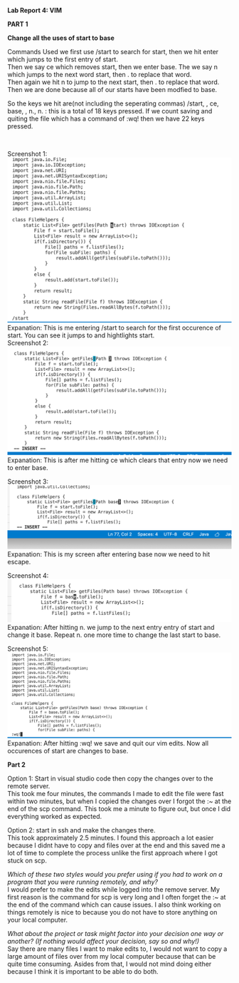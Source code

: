 **Lab Report 4: VIM**

**PART 1**

 
**Change all the uses of start to base**

Commands Used we first use /start to search for start, then we hit enter which jumps to the first entry of start. <br>
Then we say ce which removes start, then we enter base. The we say n which jumps to the next word start, then . to replace that word.<br>
Then again we hit n to jump to the next start, then . to replace that word. Then we are done because all of our starts have been 
modfied to base.
<br>

So the keys we hit are(not including the seperating commas) /start, <enter>, ce, base, <Esc>, n., n. : this is a total of 18 keys pressed.
 If we count saving and quiting the file which has a command of :wq! then we have 22 keys pressed. 
 
 <br>
 
 Screenshot 1:
 ![start](sc1.png)
 Expanation: This is me entering /start to search for the first occurence of start. You can see it jumps to and hightlights start. <br>
 Screenshot 2: 
 ![ce](sc2.png)
  Expanation: This is after me hitting ce which clears that entry now we need to enter base. <br>
 
 Screenshot 3:
 ![enter base](sc4.png)
 Expanation: This is my screen after entering base now we need to hit escape. <br>
 
  
 Screenshot 4:
 ![n.](sc5.png)
  Expanation: After hitting n. we jump to the next entry entry of start and change it base. Repeat n. one more time to change the last start to base. <br>
 
  Screenshot 5:
 ![save quit](sc3.png)
  Expanation: After hitting :wq! we save and quit our vim edits. Now all occurences of start are changes to base. <br>
 
 
 
 

 
**Part 2**
 
 Option 1: Start in visual studio code then copy the changes over to the remote server. <br>
 This took me four minutes, the commands I made to edit the file were fast within two minutes, but when I copied the changes over I forgot the :~ at the end of the scp command. This took me a minute to figure out, but once I did everything worked as expected. <br>
 
 Option 2: start in ssh and make the changes there. <br>
 This took approximately 2.5 minutes. I found this approach a lot easier because I didnt have to copy and files over at the end and this saved me a lot of time to complete the process unlike the first approach where I got stuck on scp.
 
 
 
 
 
 
 *Which of these two styles would you prefer using if you had to work on a program that you were running remotely, and why?* <br>
 I would prefer to make the edits while logged into the remove server. My first reason is the command for scp is very long and I often forget the :~ at the end of the command which can cause issues. I also think working on things remotely is nice to because you do not have to store anything on your local computer. <br>
 
 *What about the project or task might factor into your decision one way or another? (If nothing would affect your decision, say so and why!)* <br>
Say there are many files I want to make edits to, I would not want to copy a large amount of files over from my local computer because that can be quite time consuming. Asides from that, I would not mind doing either because I think it is important to be able to do both.
 
 
